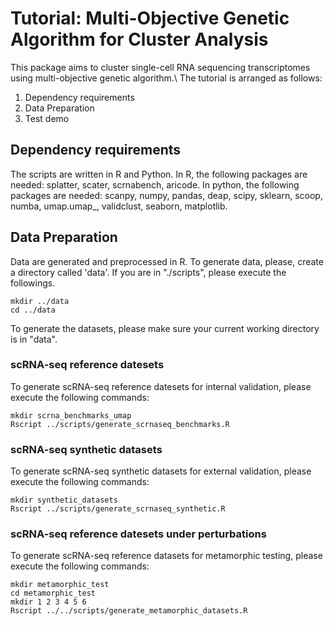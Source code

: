 # Tutorial: Multi-Objective Genetic Algorithm for Cluster Analysis 
This package aims to cluster single-cell RNA sequencing transcriptomes using multi-objective genetic algorithm.\\
The tutorial is arranged as follows:
1. Dependency requirements
2. Data Preparation
3. Test demo

## Dependency requirements
The scripts are written in R and Python. In R, the following packages are needed: splatter, scater, scrnabench, aricode. In python, the following packages are needed: scanpy, numpy, pandas, deap, scipy, sklearn, scoop, numba, umap.umap_, validclust, seaborn, matplotlib. 

## Data Preparation
Data are generated and preprocessed in R. To generate data, please, create a directory called 'data'. If you are in "./scripts", please execute the followings.
```
mkdir ../data
cd ../data
```

To generate the datasets, please make sure your current working directory is in "data".

### scRNA-seq reference datesets
To generate scRNA-seq reference datesets for internal validation, please execute the following commands:

```
mkdir scrna_benchmarks_umap
Rscript ../scripts/generate_scrnaseq_benchmarks.R
```

### scRNA-seq synthetic datasets
To generate scRNA-seq synthetic datasets for external validation, please execute the following commands:

```
mkdir synthetic_datasets
Rscript ../scripts/generate_scrnaseq_synthetic.R
```

### scRNA-seq reference datesets under perturbations
To generate scRNA-seq reference datasets for metamorphic testing, please execute the following commands:
```
mkdir metamorphic_test
cd metamorphic_test
mkdir 1 2 3 4 5 6
Rscript ../../scripts/generate_metamorphic_datasets.R
```
